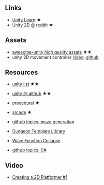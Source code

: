 
## Links

- [Unity Learn](learn.unity.com) ★
- [Unity 2D @ reddit](https://www.reddit.com/r/Unity2D/) ★

## Assets

- [awesome-unity high quality assets](https://github.com/RyanNielson/awesome-unity) ★★
- unity 2D movement controller [video](https://www.youtube.com/watch?v=SVACshnciMk), [github](https://github.com/krthush/2d-unity-movement)

## Resources

- [unity list](https://unitylist.com/) ★★
- [unity @ github](https://github.com/topics/unity) ★★
- [procedural](https://unitylist.com/browse?f=procedural) ★
- [arcade](https://unitylist.com/browse?f=arcade) ★

- [github topics: maze generation](https://github.com/topics/maze-generator?l=c%23)
- [Dungeon Template Library](https://github.com/sitRyo/DungeonTemplateLibraryUnity)
- [Wave Function Collapse](https://github.com/mxgmn/WaveFunctionCollapse)

- [github topics: C#](https://github.com/topics/csharp)

## Video

- [Creating a 2D Platformer #1](https://www.youtube.com/watch?v=MbWK8bCAU2w)

